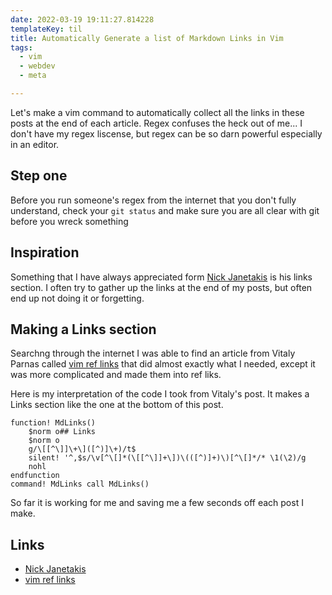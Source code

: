 ```yaml
---
date: 2022-03-19 19:11:27.814228
templateKey: til
title: Automatically Generate a list of Markdown Links in Vim
tags:
  - vim
  - webdev
  - meta

---
```


Let's make a vim command to automatically collect all the links in these
posts at the end of each article.  Regex confuses the heck out of me...
I don't have my regex liscense, but
regex can be so darn powerful especially in an editor.

## Step one

Before you run someone's regex from the internet that you don't fully
understand, check your `git status` and make sure you are all clear with
git before you wreck something

## Inspiration

Something that I have always appreciated form
[Nick Janetakis](https://nickjanetakis.com/) is his links section.  I
often try to gather up the links at the end of my posts, but often end
up not doing it or forgetting.

## Making a Links section

Searchng through the internet I was able to find an article from
Vitaly Parnas called
[vim ref links](https://vitalyparnas.com/guides/vim-ref-links/) that did
almost exactly what I needed, except it was more complicated and made
them into ref liks.

Here is my interpretation of the code I took from Vitaly's post.  It
makes a Links section like the one at the bottom of this post.

``` vim
function! MdLinks()
    $norm o## Links
    $norm o
    g/\[[^\]]\+\]([^)]\+)/t$
    silent! '^,$s/\v[^\[]*(\[[^\]]+\])\(([^)]+)\)[^\[]*/* \1(\2)/g
    nohl
endfunction
command! MdLinks call MdLinks()
```

So far it is working for me and saving me a few seconds off each post I
make.

## Links

* [Nick Janetakis](https://nickjanetakis.com/)
* [vim ref links](https://vitalyparnas.com/guides/vim-ref-links/)
